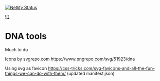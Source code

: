 [![Netlify Status](https://api.netlify.com/api/v1/badges/07a61939-b9e7-4e24-8d5a-f4ea2a1fd382/deploy-status)](https://app.netlify.com/sites/creative-cocada-575991/deploys)

[![]](https://github.com/ccozens/mol-bio-tools//workflows/build_test_react/badge.svg)

# DNA tools

Much to do




Icons by svgrepo.com https://www.pngrepo.com/svg/51923/dna

Using svg as favicon https://css-tricks.com/svg-favicons-and-all-the-fun-things-we-can-do-with-them/ (updated manifest.json)
